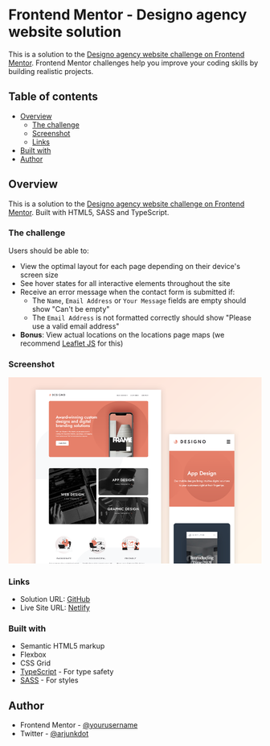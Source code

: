 # Frontend Mentor - Designo agency website solution

This is a solution to the [Designo agency website challenge on Frontend Mentor](https://www.frontendmentor.io/challenges/designo-multipage-website-G48K6rfUT). Frontend Mentor challenges help you improve your coding skills by building realistic projects. 

## Table of contents

- [Overview](#overview)
  - [The challenge](#the-challenge)
  - [Screenshot](#screenshot)
  - [Links](#links)
- [Built with](#built-with)
- [Author](#author)


## Overview

This is a solution to the [Designo agency website challenge on Frontend Mentor](https://www.frontendmentor.io/challenges/designo-multipage-website-G48K6rfUT). Built with HTML5, SASS and TypeScript.
### The challenge

Users should be able to:

- View the optimal layout for each page depending on their device's screen size
- See hover states for all interactive elements throughout the site
- Receive an error message when the contact form is submitted if:
  - The `Name`, `Email Address` or `Your Message` fields are empty should show "Can't be empty"
  - The `Email Address` is not formatted correctly should show "Please use a valid email address"
- **Bonus**: View actual locations on the locations page maps (we recommend [Leaflet JS](https://leafletjs.com/) for this)

### Screenshot

![](./screenshot.png)

### Links

- Solution URL: [GitHub](https://github.com/arjunkdot/designo-multi-page-website)
- Live Site URL: [Netlify](designo-arjunkdot.netlify.app)


### Built with

- Semantic HTML5 markup
- Flexbox
- CSS Grid
- [TypeScript](typescriptlang.org) - For type safety
- [SASS](https://sass-lang.com/) - For styles

## Author

- Frontend Mentor - [@yourusername](https://www.frontendmentor.io/profile/arjunkdot)
- Twitter - [@arjunkdot](https://www.twitter.com/arjunkdot)
